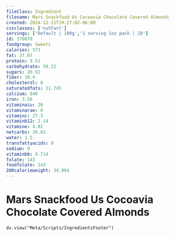 ```yaml
---
fileClass: Ingredient
filename: Mars Snackfood Us Cocoavia Chocolate Covered Almonds
created: 2024-12-21T19:27:02-06:00
cssclasses: ['nutFact']
servings: ['Default | 100g','1 serving 1oz pack | 28']
id: 170670
foodgroup: Sweets
calories: 573
fat: 37.07
protein: 9.51
carbohydrate: 50.22
sugars: 26.92
fiber: 10.4
cholesterol: 0
saturatedfats: 11.745
calcium: 840
iron: 3.56
vitaminaiu: 20
vitaminarae: 0
vitaminc: 27.3
vitaminb12: 2.14
vitamine: 4.82
netcarbs: 39.82
water: 1.5
transfattyacids: 0
sodium: 9
vitaminb6: 0.714
folate: 143
foodfolate: 143
200calorieweight: 34.904
---
```


# Mars Snackfood Us Cocoavia Chocolate Covered Almonds

```dataviewjs
dv.view("Meta/Scripts/IngredientsFooter")
```